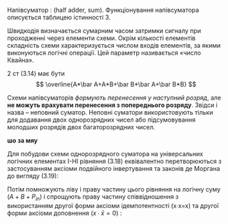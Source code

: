 Напівсуматор
: (half adder, sum). Функціонування напівсуматора описується таблицею істинності 3.

Швидкодія визначається сумарним часом
затримки сигналу при
проходженні через елементи схеми. Окрім кількості елементів складність схеми
характеризується числом входів елементів, за якими виконуються логічні
операції. Цей параметр називається «число Квайна».

2 ст (3.14) має бути
$$
\overline{A*\bar A+A*B+\bar B*\bar A+\bar B*B}
$$

Схеми напівсуматорів *формують перенесення у наступний розряд*, але **не
можуть врахувати перенесення з попереднього розряду**. Звідси і назва –
неповний суматор. Неповні суматори використовують тільки для додавання
двох однорозрядних чисел або підсумовування молодших розрядів двох
багаторозрядних  чисел.


**шо за мяу**

Для побудови схеми однорозрядного суматора на універсальних логічних
елементах І-НІ рівняння (3.18) еквівалентно перетворюються з застосуванням
аксіоми подвійного інвертування та законів де Моргана  до вигляду (3.19):

Потім помножують ліву і праву частину цього рівняння на логічну суму
$(A+B+P_{in})$   і спрощують праву частину співвідношення з використанням
другої форми аксіоми ідемпотентності  (x∙x=x)  та другої форми аксіоми
доповнення  $(x∙\bar x=0)$ :

